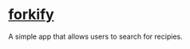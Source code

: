 # [forkify](https://forkify-recipies-hc.netlify.app/)

A simple app that allows users to search for recipies.
